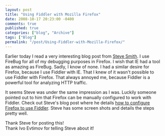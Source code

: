 ```yaml
---
layout: post
title: "Using Fiddler with Mozilla Firefox"
date: 2008-10-17 20:23:00 -0400
comments: true
published: true
categories: ["blog", "Archive"]
tags: ["Blog"]
permalink: "/post/Using-Fiddler-with-Mozilla-Firefox/"
---
```

<!-- more -->



<p>Earlier today I read a very interesting blog post from <a href="http://stevesmithblog.com/" target="_blank">Steve Smith</a>. I use FireBug for all of my debugging purposes in Firefox. I wish that IE had a tool as amazing as FireBug. Sadly, I know of none. I had a similar desire for Firefox, because I use Fiddler with IE. That I knew of it wasn't possible to use Fiddler with Firefox. That always annoyed me, because Fiddler is a powerful tool for analyzing HTTP traffic.</p>
<p>It seems Steve was under the same impression as I was. Luckily someone pointed out to him that Firefox can be manually configured to work with Fiddler. Check out Steve's blog post where he details <a href="http://stevesmithblog.com/blog/fiddler-for-firefox/" target="_blank">how to configure Firefox to use Fiddler</a>. Steve has some screen shots and details the steps pretty well.</p>
<p>Thank Steve for posting this!<br />Thank Ivo Evtimov for telling Steve about it!</p>
